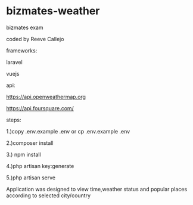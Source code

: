 # bizmates-weather
 bizmates exam
 
 coded by Reeve Callejo
 
 frameworks:
 
 laravel
 
 vuejs
 
 api:
 
  https://api.openweathermap.org
  
  https://api.foursquare.com/

steps: 

1.)copy .env.example .env or cp .env.example .env

2.)composer install

3.) npm install

4.)php artisan key:generate

5.)php artisan serve


 Application was designed to view time,weather status and popular places according to selected city/country
